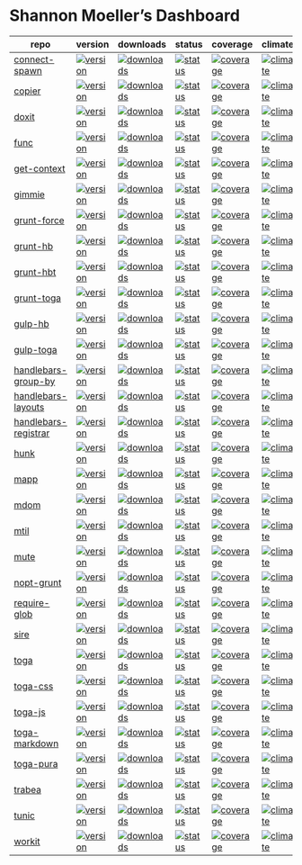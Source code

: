 ---
---

# Shannon Moeller’s Dashboard

repo | version | downloads | status | coverage | climate | deps | devDeps
-----|---------|-----------|--------|----------|---------|------|--------
[connect-spawn ](https://github.com/shannonmoeller/connect-spawn) | [![version  ](https://img.shields.io/npm/v/connect-spawn.svg?style=flat-square)](https://npmjs.org/package/connect-spawn) | [![downloads](https://img.shields.io/npm/dm/connect-spawn.svg?style=flat-square)](https://npmjs.org/package/connect-spawn) | [![status   ](https://img.shields.io/travis/shannonmoeller/connect-spawn.svg?style=flat-square)](https://travis-ci.org/shannonmoeller/connect-spawn) | [![coverage ](https://img.shields.io/coveralls/shannonmoeller/connect-spawn/master.svg?style=flat-square)](https://coveralls.io/r/shannonmoeller/connect-spawn) | [![climate  ](https://img.shields.io/codeclimate/github/shannonmoeller/connect-spawn.svg?style=flat-square)](https://codeclimate.com/github/shannonmoeller/connect-spawn) | [![deps     ](https://david-dm.org/shannonmoeller/connect-spawn.svg?style=flat-square)](https://david-dm.org/shannonmoeller/connect-spawn) | [![devDeps  ](https://david-dm.org/shannonmoeller/connect-spawn/dev-status.svg?style=flat-square)](https://david-dm.org/shannonmoeller/connect-spawn)
[copier ](https://github.com/shannonmoeller/copier.js) | [![version  ](https://img.shields.io/npm/v/copier.svg?style=flat-square)](https://npmjs.org/package/copier) | [![downloads](https://img.shields.io/npm/dm/copier.svg?style=flat-square)](https://npmjs.org/package/copier) | [![status   ](https://img.shields.io/travis/shannonmoeller/copier.js.svg?style=flat-square)](https://travis-ci.org/shannonmoeller/copier.js) | [![coverage ](https://img.shields.io/coveralls/shannonmoeller/copier.js/master.svg?style=flat-square)](https://coveralls.io/r/shannonmoeller/copier.js) | [![climate  ](https://img.shields.io/codeclimate/github/shannonmoeller/copier.js.svg?style=flat-square)](https://codeclimate.com/github/shannonmoeller/copier.js) | [![deps     ](https://david-dm.org/shannonmoeller/copier.js.svg?style=flat-square)](https://david-dm.org/shannonmoeller/copier.js) | [![devDeps  ](https://david-dm.org/shannonmoeller/copier.js/dev-status.svg?style=flat-square)](https://david-dm.org/shannonmoeller/copier.js)
[doxit ](https://github.com/shannonmoeller/doxit) | [![version  ](https://img.shields.io/npm/v/doxit.svg?style=flat-square)](https://npmjs.org/package/doxit) | [![downloads](https://img.shields.io/npm/dm/doxit.svg?style=flat-square)](https://npmjs.org/package/doxit) | [![status   ](https://img.shields.io/travis/shannonmoeller/doxit.svg?style=flat-square)](https://travis-ci.org/shannonmoeller/doxit) | [![coverage ](https://img.shields.io/coveralls/shannonmoeller/doxit/master.svg?style=flat-square)](https://coveralls.io/r/shannonmoeller/doxit) | [![climate  ](https://img.shields.io/codeclimate/github/shannonmoeller/doxit.svg?style=flat-square)](https://codeclimate.com/github/shannonmoeller/doxit) | [![deps     ](https://david-dm.org/shannonmoeller/doxit.svg?style=flat-square)](https://david-dm.org/shannonmoeller/doxit) | [![devDeps  ](https://david-dm.org/shannonmoeller/doxit/dev-status.svg?style=flat-square)](https://david-dm.org/shannonmoeller/doxit)
[func ](https://github.com/shannonmoeller/func.js) | [![version  ](https://img.shields.io/npm/v/func.svg?style=flat-square)](https://npmjs.org/package/func) | [![downloads](https://img.shields.io/npm/dm/func.svg?style=flat-square)](https://npmjs.org/package/func) | [![status   ](https://img.shields.io/travis/shannonmoeller/func.js.svg?style=flat-square)](https://travis-ci.org/shannonmoeller/func.js) | [![coverage ](https://img.shields.io/coveralls/shannonmoeller/func.js/master.svg?style=flat-square)](https://coveralls.io/r/shannonmoeller/func.js) | [![climate  ](https://img.shields.io/codeclimate/github/shannonmoeller/func.js.svg?style=flat-square)](https://codeclimate.com/github/shannonmoeller/func.js) | [![deps     ](https://david-dm.org/shannonmoeller/func.js.svg?style=flat-square)](https://david-dm.org/shannonmoeller/func.js) | [![devDeps  ](https://david-dm.org/shannonmoeller/func.js/dev-status.svg?style=flat-square)](https://david-dm.org/shannonmoeller/func.js)
[get-context ](https://github.com/shannonmoeller/get-context) | [![version  ](https://img.shields.io/npm/v/get-context.svg?style=flat-square)](https://npmjs.org/package/get-context) | [![downloads](https://img.shields.io/npm/dm/get-context.svg?style=flat-square)](https://npmjs.org/package/get-context) | [![status   ](https://img.shields.io/travis/shannonmoeller/get-context.svg?style=flat-square)](https://travis-ci.org/shannonmoeller/get-context) | [![coverage ](https://img.shields.io/coveralls/shannonmoeller/get-context/master.svg?style=flat-square)](https://coveralls.io/r/shannonmoeller/get-context) | [![climate  ](https://img.shields.io/codeclimate/github/shannonmoeller/get-context.svg?style=flat-square)](https://codeclimate.com/github/shannonmoeller/get-context) | [![deps     ](https://david-dm.org/shannonmoeller/get-context.svg?style=flat-square)](https://david-dm.org/shannonmoeller/get-context) | [![devDeps  ](https://david-dm.org/shannonmoeller/get-context/dev-status.svg?style=flat-square)](https://david-dm.org/shannonmoeller/get-context)
[gimmie ](https://github.com/shannonmoeller/gimmie.js) | [![version  ](https://img.shields.io/npm/v/gimmie.svg?style=flat-square)](https://npmjs.org/package/gimmie) | [![downloads](https://img.shields.io/npm/dm/gimmie.svg?style=flat-square)](https://npmjs.org/package/gimmie) | [![status   ](https://img.shields.io/travis/shannonmoeller/gimmie.js.svg?style=flat-square)](https://travis-ci.org/shannonmoeller/gimmie.js) | [![coverage ](https://img.shields.io/coveralls/shannonmoeller/gimmie.js/master.svg?style=flat-square)](https://coveralls.io/r/shannonmoeller/gimmie.js) | [![climate  ](https://img.shields.io/codeclimate/github/shannonmoeller/gimmie.js.svg?style=flat-square)](https://codeclimate.com/github/shannonmoeller/gimmie.js) | [![deps     ](https://david-dm.org/shannonmoeller/gimmie.js.svg?style=flat-square)](https://david-dm.org/shannonmoeller/gimmie.js) | [![devDeps  ](https://david-dm.org/shannonmoeller/gimmie.js/dev-status.svg?style=flat-square)](https://david-dm.org/shannonmoeller/gimmie.js)
[grunt-force ](https://github.com/shannonmoeller/grunt-force) | [![version  ](https://img.shields.io/npm/v/grunt-force.svg?style=flat-square)](https://npmjs.org/package/grunt-force) | [![downloads](https://img.shields.io/npm/dm/grunt-force.svg?style=flat-square)](https://npmjs.org/package/grunt-force) | [![status   ](https://img.shields.io/travis/shannonmoeller/grunt-force.svg?style=flat-square)](https://travis-ci.org/shannonmoeller/grunt-force) | [![coverage ](https://img.shields.io/coveralls/shannonmoeller/grunt-force/master.svg?style=flat-square)](https://coveralls.io/r/shannonmoeller/grunt-force) | [![climate  ](https://img.shields.io/codeclimate/github/shannonmoeller/grunt-force.svg?style=flat-square)](https://codeclimate.com/github/shannonmoeller/grunt-force) | [![deps     ](https://david-dm.org/shannonmoeller/grunt-force.svg?style=flat-square)](https://david-dm.org/shannonmoeller/grunt-force) | [![devDeps  ](https://david-dm.org/shannonmoeller/grunt-force/dev-status.svg?style=flat-square)](https://david-dm.org/shannonmoeller/grunt-force)
[grunt-hb ](https://github.com/shannonmoeller/grunt-hb) | [![version  ](https://img.shields.io/npm/v/grunt-hb.svg?style=flat-square)](https://npmjs.org/package/grunt-hb) | [![downloads](https://img.shields.io/npm/dm/grunt-hb.svg?style=flat-square)](https://npmjs.org/package/grunt-hb) | [![status   ](https://img.shields.io/travis/shannonmoeller/grunt-hb.svg?style=flat-square)](https://travis-ci.org/shannonmoeller/grunt-hb) | [![coverage ](https://img.shields.io/coveralls/shannonmoeller/grunt-hb/master.svg?style=flat-square)](https://coveralls.io/r/shannonmoeller/grunt-hb) | [![climate  ](https://img.shields.io/codeclimate/github/shannonmoeller/grunt-hb.svg?style=flat-square)](https://codeclimate.com/github/shannonmoeller/grunt-hb) | [![deps     ](https://david-dm.org/shannonmoeller/grunt-hb.svg?style=flat-square)](https://david-dm.org/shannonmoeller/grunt-hb) | [![devDeps  ](https://david-dm.org/shannonmoeller/grunt-hb/dev-status.svg?style=flat-square)](https://david-dm.org/shannonmoeller/grunt-hb)
[grunt-hbt ](https://github.com/shannonmoeller/grunt-hbt) | [![version  ](https://img.shields.io/npm/v/grunt-hbt.svg?style=flat-square)](https://npmjs.org/package/grunt-hbt) | [![downloads](https://img.shields.io/npm/dm/grunt-hbt.svg?style=flat-square)](https://npmjs.org/package/grunt-hbt) | [![status   ](https://img.shields.io/travis/shannonmoeller/grunt-hbt.svg?style=flat-square)](https://travis-ci.org/shannonmoeller/grunt-hbt) | [![coverage ](https://img.shields.io/coveralls/shannonmoeller/grunt-hbt/master.svg?style=flat-square)](https://coveralls.io/r/shannonmoeller/grunt-hbt) | [![climate  ](https://img.shields.io/codeclimate/github/shannonmoeller/grunt-hbt.svg?style=flat-square)](https://codeclimate.com/github/shannonmoeller/grunt-hbt) | [![deps     ](https://david-dm.org/shannonmoeller/grunt-hbt.svg?style=flat-square)](https://david-dm.org/shannonmoeller/grunt-hbt) | [![devDeps  ](https://david-dm.org/shannonmoeller/grunt-hbt/dev-status.svg?style=flat-square)](https://david-dm.org/shannonmoeller/grunt-hbt)
[grunt-toga ](https://github.com/togajs/grunt-toga) | [![version  ](https://img.shields.io/npm/v/grunt-toga.svg?style=flat-square)](https://npmjs.org/package/grunt-toga) | [![downloads](https://img.shields.io/npm/dm/grunt-toga.svg?style=flat-square)](https://npmjs.org/package/grunt-toga) | [![status   ](https://img.shields.io/travis/togajs/grunt-toga.svg?style=flat-square)](https://travis-ci.org/togajs/grunt-toga) | [![coverage ](https://img.shields.io/coveralls/togajs/grunt-toga/master.svg?style=flat-square)](https://coveralls.io/r/togajs/grunt-toga) | [![climate  ](https://img.shields.io/codeclimate/github/togajs/grunt-toga.svg?style=flat-square)](https://codeclimate.com/github/togajs/grunt-toga) | [![deps     ](https://david-dm.org/togajs/grunt-toga.svg?style=flat-square)](https://david-dm.org/togajs/grunt-toga) | [![devDeps  ](https://david-dm.org/togajs/grunt-toga/dev-status.svg?style=flat-square)](https://david-dm.org/togajs/grunt-toga)
[gulp-hb ](https://github.com/shannonmoeller/gulp-hb) | [![version  ](https://img.shields.io/npm/v/gulp-hb.svg?style=flat-square)](https://npmjs.org/package/gulp-hb) | [![downloads](https://img.shields.io/npm/dm/gulp-hb.svg?style=flat-square)](https://npmjs.org/package/gulp-hb) | [![status   ](https://img.shields.io/travis/shannonmoeller/gulp-hb.svg?style=flat-square)](https://travis-ci.org/shannonmoeller/gulp-hb) | [![coverage ](https://img.shields.io/coveralls/shannonmoeller/gulp-hb/master.svg?style=flat-square)](https://coveralls.io/r/shannonmoeller/gulp-hb) | [![climate  ](https://img.shields.io/codeclimate/github/shannonmoeller/gulp-hb.svg?style=flat-square)](https://codeclimate.com/github/shannonmoeller/gulp-hb) | [![deps     ](https://david-dm.org/shannonmoeller/gulp-hb.svg?style=flat-square)](https://david-dm.org/shannonmoeller/gulp-hb) | [![devDeps  ](https://david-dm.org/shannonmoeller/gulp-hb/dev-status.svg?style=flat-square)](https://david-dm.org/shannonmoeller/gulp-hb)
[gulp-toga ](https://github.com/togajs/gulp-toga) | [![version  ](https://img.shields.io/npm/v/gulp-toga.svg?style=flat-square)](https://npmjs.org/package/gulp-toga) | [![downloads](https://img.shields.io/npm/dm/gulp-toga.svg?style=flat-square)](https://npmjs.org/package/gulp-toga) | [![status   ](https://img.shields.io/travis/togajs/gulp-toga.svg?style=flat-square)](https://travis-ci.org/togajs/gulp-toga) | [![coverage ](https://img.shields.io/coveralls/togajs/gulp-toga/master.svg?style=flat-square)](https://coveralls.io/r/togajs/gulp-toga) | [![climate  ](https://img.shields.io/codeclimate/github/togajs/gulp-toga.svg?style=flat-square)](https://codeclimate.com/github/togajs/gulp-toga) | [![deps     ](https://david-dm.org/togajs/gulp-toga.svg?style=flat-square)](https://david-dm.org/togajs/gulp-toga) | [![devDeps  ](https://david-dm.org/togajs/gulp-toga/dev-status.svg?style=flat-square)](https://david-dm.org/togajs/gulp-toga)
[handlebars-group-by ](https://github.com/shannonmoeller/handlebars-group-by) | [![version  ](https://img.shields.io/npm/v/handlebars-group-by.svg?style=flat-square)](https://npmjs.org/package/handlebars-group-by) | [![downloads](https://img.shields.io/npm/dm/handlebars-group-by.svg?style=flat-square)](https://npmjs.org/package/handlebars-group-by) | [![status   ](https://img.shields.io/travis/shannonmoeller/handlebars-group-by.svg?style=flat-square)](https://travis-ci.org/shannonmoeller/handlebars-group-by) | [![coverage ](https://img.shields.io/coveralls/shannonmoeller/handlebars-group-by/master.svg?style=flat-square)](https://coveralls.io/r/shannonmoeller/handlebars-group-by) | [![climate  ](https://img.shields.io/codeclimate/github/shannonmoeller/handlebars-group-by.svg?style=flat-square)](https://codeclimate.com/github/shannonmoeller/handlebars-group-by) | [![deps     ](https://david-dm.org/shannonmoeller/handlebars-group-by.svg?style=flat-square)](https://david-dm.org/shannonmoeller/handlebars-group-by) | [![devDeps  ](https://david-dm.org/shannonmoeller/handlebars-group-by/dev-status.svg?style=flat-square)](https://david-dm.org/shannonmoeller/handlebars-group-by)
[handlebars-layouts ](https://github.com/shannonmoeller/handlebars-layouts) | [![version  ](https://img.shields.io/npm/v/handlebars-layouts.svg?style=flat-square)](https://npmjs.org/package/handlebars-layouts) | [![downloads](https://img.shields.io/npm/dm/handlebars-layouts.svg?style=flat-square)](https://npmjs.org/package/handlebars-layouts) | [![status   ](https://img.shields.io/travis/shannonmoeller/handlebars-layouts.svg?style=flat-square)](https://travis-ci.org/shannonmoeller/handlebars-layouts) | [![coverage ](https://img.shields.io/coveralls/shannonmoeller/handlebars-layouts/master.svg?style=flat-square)](https://coveralls.io/r/shannonmoeller/handlebars-layouts) | [![climate  ](https://img.shields.io/codeclimate/github/shannonmoeller/handlebars-layouts.svg?style=flat-square)](https://codeclimate.com/github/shannonmoeller/handlebars-layouts) | [![deps     ](https://david-dm.org/shannonmoeller/handlebars-layouts.svg?style=flat-square)](https://david-dm.org/shannonmoeller/handlebars-layouts) | [![devDeps  ](https://david-dm.org/shannonmoeller/handlebars-layouts/dev-status.svg?style=flat-square)](https://david-dm.org/shannonmoeller/handlebars-layouts)
[handlebars-registrar ](https://github.com/shannonmoeller/handlebars-registrar) | [![version  ](https://img.shields.io/npm/v/handlebars-registrar.svg?style=flat-square)](https://npmjs.org/package/handlebars-registrar) | [![downloads](https://img.shields.io/npm/dm/handlebars-registrar.svg?style=flat-square)](https://npmjs.org/package/handlebars-registrar) | [![status   ](https://img.shields.io/travis/shannonmoeller/handlebars-registrar.svg?style=flat-square)](https://travis-ci.org/shannonmoeller/handlebars-registrar) | [![coverage ](https://img.shields.io/coveralls/shannonmoeller/handlebars-registrar/master.svg?style=flat-square)](https://coveralls.io/r/shannonmoeller/handlebars-registrar) | [![climate  ](https://img.shields.io/codeclimate/github/shannonmoeller/handlebars-registrar.svg?style=flat-square)](https://codeclimate.com/github/shannonmoeller/handlebars-registrar) | [![deps     ](https://david-dm.org/shannonmoeller/handlebars-registrar.svg?style=flat-square)](https://david-dm.org/shannonmoeller/handlebars-registrar) | [![devDeps  ](https://david-dm.org/shannonmoeller/handlebars-registrar/dev-status.svg?style=flat-square)](https://david-dm.org/shannonmoeller/handlebars-registrar)
[hunk ](https://github.com/shannonmoeller/hunk) | [![version  ](https://img.shields.io/npm/v/hunk.svg?style=flat-square)](https://npmjs.org/package/hunk) | [![downloads](https://img.shields.io/npm/dm/hunk.svg?style=flat-square)](https://npmjs.org/package/hunk) | [![status   ](https://img.shields.io/travis/shannonmoeller/hunk.svg?style=flat-square)](https://travis-ci.org/shannonmoeller/hunk) | [![coverage ](https://img.shields.io/coveralls/shannonmoeller/hunk/master.svg?style=flat-square)](https://coveralls.io/r/shannonmoeller/hunk) | [![climate  ](https://img.shields.io/codeclimate/github/shannonmoeller/hunk.svg?style=flat-square)](https://codeclimate.com/github/shannonmoeller/hunk) | [![deps     ](https://david-dm.org/shannonmoeller/hunk.svg?style=flat-square)](https://david-dm.org/shannonmoeller/hunk) | [![devDeps  ](https://david-dm.org/shannonmoeller/hunk/dev-status.svg?style=flat-square)](https://david-dm.org/shannonmoeller/hunk)
[mapp ](https://github.com/militiajs/mapp) | [![version  ](https://img.shields.io/npm/v/mapp.svg?style=flat-square)](https://npmjs.org/package/mapp) | [![downloads](https://img.shields.io/npm/dm/mapp.svg?style=flat-square)](https://npmjs.org/package/mapp) | [![status   ](https://img.shields.io/travis/militiajs/mapp.svg?style=flat-square)](https://travis-ci.org/militiajs/mapp) | [![coverage ](https://img.shields.io/coveralls/militiajs/mapp/master.svg?style=flat-square)](https://coveralls.io/r/militiajs/mapp) | [![climate  ](https://img.shields.io/codeclimate/github/militiajs/mapp.svg?style=flat-square)](https://codeclimate.com/github/militiajs/mapp) | [![deps     ](https://david-dm.org/militiajs/mapp.svg?style=flat-square)](https://david-dm.org/militiajs/mapp) | [![devDeps  ](https://david-dm.org/militiajs/mapp/dev-status.svg?style=flat-square)](https://david-dm.org/militiajs/mapp)
[mdom ](https://github.com/militiajs/mdom) | [![version  ](https://img.shields.io/npm/v/mdom.svg?style=flat-square)](https://npmjs.org/package/mdom) | [![downloads](https://img.shields.io/npm/dm/mdom.svg?style=flat-square)](https://npmjs.org/package/mdom) | [![status   ](https://img.shields.io/travis/militiajs/mdom.svg?style=flat-square)](https://travis-ci.org/militiajs/mdom) | [![coverage ](https://img.shields.io/coveralls/militiajs/mdom/master.svg?style=flat-square)](https://coveralls.io/r/militiajs/mdom) | [![climate  ](https://img.shields.io/codeclimate/github/militiajs/mdom.svg?style=flat-square)](https://codeclimate.com/github/militiajs/mdom) | [![deps     ](https://david-dm.org/militiajs/mdom.svg?style=flat-square)](https://david-dm.org/militiajs/mdom) | [![devDeps  ](https://david-dm.org/militiajs/mdom/dev-status.svg?style=flat-square)](https://david-dm.org/militiajs/mdom)
[mtil ](https://github.com/militiajs/mtil) | [![version  ](https://img.shields.io/npm/v/mtil.svg?style=flat-square)](https://npmjs.org/package/mtil) | [![downloads](https://img.shields.io/npm/dm/mtil.svg?style=flat-square)](https://npmjs.org/package/mtil) | [![status   ](https://img.shields.io/travis/militiajs/mtil.svg?style=flat-square)](https://travis-ci.org/militiajs/mtil) | [![coverage ](https://img.shields.io/coveralls/militiajs/mtil/master.svg?style=flat-square)](https://coveralls.io/r/militiajs/mtil) | [![climate  ](https://img.shields.io/codeclimate/github/militiajs/mtil.svg?style=flat-square)](https://codeclimate.com/github/militiajs/mtil) | [![deps     ](https://david-dm.org/militiajs/mtil.svg?style=flat-square)](https://david-dm.org/militiajs/mtil) | [![devDeps  ](https://david-dm.org/militiajs/mtil/dev-status.svg?style=flat-square)](https://david-dm.org/militiajs/mtil)
[mute ](https://github.com/shannonmoeller/mute) | [![version  ](https://img.shields.io/npm/v/mute.svg?style=flat-square)](https://npmjs.org/package/mute) | [![downloads](https://img.shields.io/npm/dm/mute.svg?style=flat-square)](https://npmjs.org/package/mute) | [![status   ](https://img.shields.io/travis/shannonmoeller/mute.svg?style=flat-square)](https://travis-ci.org/shannonmoeller/mute) | [![coverage ](https://img.shields.io/coveralls/shannonmoeller/mute/master.svg?style=flat-square)](https://coveralls.io/r/shannonmoeller/mute) | [![climate  ](https://img.shields.io/codeclimate/github/shannonmoeller/mute.svg?style=flat-square)](https://codeclimate.com/github/shannonmoeller/mute) | [![deps     ](https://david-dm.org/shannonmoeller/mute.svg?style=flat-square)](https://david-dm.org/shannonmoeller/mute) | [![devDeps  ](https://david-dm.org/shannonmoeller/mute/dev-status.svg?style=flat-square)](https://david-dm.org/shannonmoeller/mute)
[nopt-grunt ](https://github.com/shannonmoeller/nopt-grunt) | [![version  ](https://img.shields.io/npm/v/nopt-grunt.svg?style=flat-square)](https://npmjs.org/package/nopt-grunt) | [![downloads](https://img.shields.io/npm/dm/nopt-grunt.svg?style=flat-square)](https://npmjs.org/package/nopt-grunt) | [![status   ](https://img.shields.io/travis/shannonmoeller/nopt-grunt.svg?style=flat-square)](https://travis-ci.org/shannonmoeller/nopt-grunt) | [![coverage ](https://img.shields.io/coveralls/shannonmoeller/nopt-grunt/master.svg?style=flat-square)](https://coveralls.io/r/shannonmoeller/nopt-grunt) | [![climate  ](https://img.shields.io/codeclimate/github/shannonmoeller/nopt-grunt.svg?style=flat-square)](https://codeclimate.com/github/shannonmoeller/nopt-grunt) | [![deps     ](https://david-dm.org/shannonmoeller/nopt-grunt.svg?style=flat-square)](https://david-dm.org/shannonmoeller/nopt-grunt) | [![devDeps  ](https://david-dm.org/shannonmoeller/nopt-grunt/dev-status.svg?style=flat-square)](https://david-dm.org/shannonmoeller/nopt-grunt)
[require-glob ](https://github.com/shannonmoeller/require-glob) | [![version  ](https://img.shields.io/npm/v/require-glob.svg?style=flat-square)](https://npmjs.org/package/require-glob) | [![downloads](https://img.shields.io/npm/dm/require-glob.svg?style=flat-square)](https://npmjs.org/package/require-glob) | [![status   ](https://img.shields.io/travis/shannonmoeller/require-glob.svg?style=flat-square)](https://travis-ci.org/shannonmoeller/require-glob) | [![coverage ](https://img.shields.io/coveralls/shannonmoeller/require-glob/master.svg?style=flat-square)](https://coveralls.io/r/shannonmoeller/require-glob) | [![climate  ](https://img.shields.io/codeclimate/github/shannonmoeller/require-glob.svg?style=flat-square)](https://codeclimate.com/github/shannonmoeller/require-glob) | [![deps     ](https://david-dm.org/shannonmoeller/require-glob.svg?style=flat-square)](https://david-dm.org/shannonmoeller/require-glob) | [![devDeps  ](https://david-dm.org/shannonmoeller/require-glob/dev-status.svg?style=flat-square)](https://david-dm.org/shannonmoeller/require-glob)
[sire ](https://github.com/shannonmoeller/sire) | [![version  ](https://img.shields.io/npm/v/sire.svg?style=flat-square)](https://npmjs.org/package/sire) | [![downloads](https://img.shields.io/npm/dm/sire.svg?style=flat-square)](https://npmjs.org/package/sire) | [![status   ](https://img.shields.io/travis/shannonmoeller/sire.svg?style=flat-square)](https://travis-ci.org/shannonmoeller/sire) | [![coverage ](https://img.shields.io/coveralls/shannonmoeller/sire/master.svg?style=flat-square)](https://coveralls.io/r/shannonmoeller/sire) | [![climate  ](https://img.shields.io/codeclimate/github/shannonmoeller/sire.svg?style=flat-square)](https://codeclimate.com/github/shannonmoeller/sire) | [![deps     ](https://david-dm.org/shannonmoeller/sire.svg?style=flat-square)](https://david-dm.org/shannonmoeller/sire) | [![devDeps  ](https://david-dm.org/shannonmoeller/sire/dev-status.svg?style=flat-square)](https://david-dm.org/shannonmoeller/sire)
[toga ](https://github.com/togajs/toga) | [![version  ](https://img.shields.io/npm/v/toga.svg?style=flat-square)](https://npmjs.org/package/toga) | [![downloads](https://img.shields.io/npm/dm/toga.svg?style=flat-square)](https://npmjs.org/package/toga) | [![status   ](https://img.shields.io/travis/togajs/toga.svg?style=flat-square)](https://travis-ci.org/togajs/toga) | [![coverage ](https://img.shields.io/coveralls/togajs/toga/master.svg?style=flat-square)](https://coveralls.io/r/togajs/toga) | [![climate  ](https://img.shields.io/codeclimate/github/togajs/toga.svg?style=flat-square)](https://codeclimate.com/github/togajs/toga) | [![deps     ](https://david-dm.org/togajs/toga.svg?style=flat-square)](https://david-dm.org/togajs/toga) | [![devDeps  ](https://david-dm.org/togajs/toga/dev-status.svg?style=flat-square)](https://david-dm.org/togajs/toga)
[toga-css ](https://github.com/togajs/toga-css) | [![version  ](https://img.shields.io/npm/v/toga-css.svg?style=flat-square)](https://npmjs.org/package/toga-css) | [![downloads](https://img.shields.io/npm/dm/toga-css.svg?style=flat-square)](https://npmjs.org/package/toga-css) | [![status   ](https://img.shields.io/travis/togajs/toga-css.svg?style=flat-square)](https://travis-ci.org/togajs/toga-css) | [![coverage ](https://img.shields.io/coveralls/togajs/toga-css/master.svg?style=flat-square)](https://coveralls.io/r/togajs/toga-css) | [![climate  ](https://img.shields.io/codeclimate/github/togajs/toga-css.svg?style=flat-square)](https://codeclimate.com/github/togajs/toga-css) | [![deps     ](https://david-dm.org/togajs/toga-css.svg?style=flat-square)](https://david-dm.org/togajs/toga-css) | [![devDeps  ](https://david-dm.org/togajs/toga-css/dev-status.svg?style=flat-square)](https://david-dm.org/togajs/toga-css)
[toga-js ](https://github.com/togajs/toga-js) | [![version  ](https://img.shields.io/npm/v/toga-js.svg?style=flat-square)](https://npmjs.org/package/toga-js) | [![downloads](https://img.shields.io/npm/dm/toga-js.svg?style=flat-square)](https://npmjs.org/package/toga-js) | [![status   ](https://img.shields.io/travis/togajs/toga-js.svg?style=flat-square)](https://travis-ci.org/togajs/toga-js) | [![coverage ](https://img.shields.io/coveralls/togajs/toga-js/master.svg?style=flat-square)](https://coveralls.io/r/togajs/toga-js) | [![climate  ](https://img.shields.io/codeclimate/github/togajs/toga-js.svg?style=flat-square)](https://codeclimate.com/github/togajs/toga-js) | [![deps     ](https://david-dm.org/togajs/toga-js.svg?style=flat-square)](https://david-dm.org/togajs/toga-js) | [![devDeps  ](https://david-dm.org/togajs/toga-js/dev-status.svg?style=flat-square)](https://david-dm.org/togajs/toga-js)
[toga-markdown ](https://github.com/togajs/toga-markdown) | [![version  ](https://img.shields.io/npm/v/toga-markdown.svg?style=flat-square)](https://npmjs.org/package/toga-markdown) | [![downloads](https://img.shields.io/npm/dm/toga-markdown.svg?style=flat-square)](https://npmjs.org/package/toga-markdown) | [![status   ](https://img.shields.io/travis/togajs/toga-markdown.svg?style=flat-square)](https://travis-ci.org/togajs/toga-markdown) | [![coverage ](https://img.shields.io/coveralls/togajs/toga-markdown/master.svg?style=flat-square)](https://coveralls.io/r/togajs/toga-markdown) | [![climate  ](https://img.shields.io/codeclimate/github/togajs/toga-markdown.svg?style=flat-square)](https://codeclimate.com/github/togajs/toga-markdown) | [![deps     ](https://david-dm.org/togajs/toga-markdown.svg?style=flat-square)](https://david-dm.org/togajs/toga-markdown) | [![devDeps  ](https://david-dm.org/togajs/toga-markdown/dev-status.svg?style=flat-square)](https://david-dm.org/togajs/toga-markdown)
[toga-pura ](https://github.com/togajs/toga-pura) | [![version  ](https://img.shields.io/npm/v/toga-pura.svg?style=flat-square)](https://npmjs.org/package/toga-pura) | [![downloads](https://img.shields.io/npm/dm/toga-pura.svg?style=flat-square)](https://npmjs.org/package/toga-pura) | [![status   ](https://img.shields.io/travis/togajs/toga-pura.svg?style=flat-square)](https://travis-ci.org/togajs/toga-pura) | [![coverage ](https://img.shields.io/coveralls/togajs/toga-pura/master.svg?style=flat-square)](https://coveralls.io/r/togajs/toga-pura) | [![climate  ](https://img.shields.io/codeclimate/github/togajs/toga-pura.svg?style=flat-square)](https://codeclimate.com/github/togajs/toga-pura) | [![deps     ](https://david-dm.org/togajs/toga-pura.svg?style=flat-square)](https://david-dm.org/togajs/toga-pura) | [![devDeps  ](https://david-dm.org/togajs/toga-pura/dev-status.svg?style=flat-square)](https://david-dm.org/togajs/toga-pura)
[trabea ](https://github.com/togajs/trabea) | [![version  ](https://img.shields.io/npm/v/trabea.svg?style=flat-square)](https://npmjs.org/package/trabea) | [![downloads](https://img.shields.io/npm/dm/trabea.svg?style=flat-square)](https://npmjs.org/package/trabea) | [![status   ](https://img.shields.io/travis/togajs/trabea.svg?style=flat-square)](https://travis-ci.org/togajs/trabea) | [![coverage ](https://img.shields.io/coveralls/togajs/trabea/master.svg?style=flat-square)](https://coveralls.io/r/togajs/trabea) | [![climate  ](https://img.shields.io/codeclimate/github/togajs/trabea.svg?style=flat-square)](https://codeclimate.com/github/togajs/trabea) | [![deps     ](https://david-dm.org/togajs/trabea.svg?style=flat-square)](https://david-dm.org/togajs/trabea) | [![devDeps  ](https://david-dm.org/togajs/trabea/dev-status.svg?style=flat-square)](https://david-dm.org/togajs/trabea)
[tunic ](https://github.com/togajs/tunic) | [![version  ](https://img.shields.io/npm/v/tunic.svg?style=flat-square)](https://npmjs.org/package/tunic) | [![downloads](https://img.shields.io/npm/dm/tunic.svg?style=flat-square)](https://npmjs.org/package/tunic) | [![status   ](https://img.shields.io/travis/togajs/tunic.svg?style=flat-square)](https://travis-ci.org/togajs/tunic) | [![coverage ](https://img.shields.io/coveralls/togajs/tunic/master.svg?style=flat-square)](https://coveralls.io/r/togajs/tunic) | [![climate  ](https://img.shields.io/codeclimate/github/togajs/tunic.svg?style=flat-square)](https://codeclimate.com/github/togajs/tunic) | [![deps     ](https://david-dm.org/togajs/tunic.svg?style=flat-square)](https://david-dm.org/togajs/tunic) | [![devDeps  ](https://david-dm.org/togajs/tunic/dev-status.svg?style=flat-square)](https://david-dm.org/togajs/tunic)
[workit ](https://github.com/shannonmoeller/workit) | [![version  ](https://img.shields.io/npm/v/workit.svg?style=flat-square)](https://npmjs.org/package/workit) | [![downloads](https://img.shields.io/npm/dm/workit.svg?style=flat-square)](https://npmjs.org/package/workit) | [![status   ](https://img.shields.io/travis/shannonmoeller/workit.svg?style=flat-square)](https://travis-ci.org/shannonmoeller/workit) | [![coverage ](https://img.shields.io/coveralls/shannonmoeller/workit/master.svg?style=flat-square)](https://coveralls.io/r/shannonmoeller/workit) | [![climate  ](https://img.shields.io/codeclimate/github/shannonmoeller/workit.svg?style=flat-square)](https://codeclimate.com/github/shannonmoeller/workit) | [![deps     ](https://david-dm.org/shannonmoeller/workit.svg?style=flat-square)](https://david-dm.org/shannonmoeller/workit) | [![devDeps  ](https://david-dm.org/shannonmoeller/workit/dev-status.svg?style=flat-square)](https://david-dm.org/shannonmoeller/workit)
